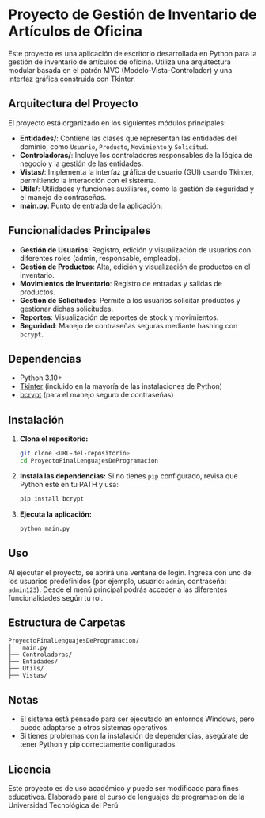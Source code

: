 # Proyecto de Gestión de Inventario de Artículos de Oficina

Este proyecto es una aplicación de escritorio desarrollada en Python para la gestión de inventario de artículos de oficina. Utiliza una arquitectura modular basada en el patrón MVC (Modelo-Vista-Controlador) y una interfaz gráfica construida con Tkinter.

## Arquitectura del Proyecto

El proyecto está organizado en los siguientes módulos principales:

- **Entidades/**: Contiene las clases que representan las entidades del dominio, como `Usuario`, `Producto`, `Movimiento` y `Solicitud`.
- **Controladoras/**: Incluye los controladores responsables de la lógica de negocio y la gestión de las entidades.
- **Vistas/**: Implementa la interfaz gráfica de usuario (GUI) usando Tkinter, permitiendo la interacción con el sistema.
- **Utils/**: Utilidades y funciones auxiliares, como la gestión de seguridad y el manejo de contraseñas.
- **main.py**: Punto de entrada de la aplicación.

## Funcionalidades Principales

- **Gestión de Usuarios**: Registro, edición y visualización de usuarios con diferentes roles (admin, responsable, empleado).
- **Gestión de Productos**: Alta, edición y visualización de productos en el inventario.
- **Movimientos de Inventario**: Registro de entradas y salidas de productos.
- **Gestión de Solicitudes**: Permite a los usuarios solicitar productos y gestionar dichas solicitudes.
- **Reportes**: Visualización de reportes de stock y movimientos.
- **Seguridad**: Manejo de contraseñas seguras mediante hashing con `bcrypt`.

## Dependencias

- Python 3.10+
- [Tkinter](https://docs.python.org/3/library/tkinter.html) (incluido en la mayoría de las instalaciones de Python)
- [bcrypt](https://pypi.org/project/bcrypt/) (para el manejo seguro de contraseñas)

## Instalación

1. **Clona el repositorio:**
   ```sh
   git clone <URL-del-repositorio>
   cd ProyectoFinalLenguajesDeProgramacion
   ```

2. **Instala las dependencias:**
   Si no tienes `pip` configurado, revisa que Python esté en tu PATH y usa:
   ```sh
   pip install bcrypt
   ```

3. **Ejecuta la aplicación:**
   ```sh
   python main.py
   ```

## Uso

Al ejecutar el proyecto, se abrirá una ventana de login. Ingresa con uno de los usuarios predefinidos (por ejemplo, usuario: `admin`, contraseña: `admin123`). Desde el menú principal podrás acceder a las diferentes funcionalidades según tu rol.

## Estructura de Carpetas

```
ProyectoFinalLenguajesDeProgramacion/
│   main.py
├── Controladoras/
├── Entidades/
├── Utils/
├── Vistas/
```

## Notas
- El sistema está pensado para ser ejecutado en entornos Windows, pero puede adaptarse a otros sistemas operativos.
- Si tienes problemas con la instalación de dependencias, asegúrate de tener Python y pip correctamente configurados.

## Licencia
Este proyecto es de uso académico y puede ser modificado para fines educativos. Elaborado para el curso de lenguajes de programación de la Universidad Tecnológica del Perú
